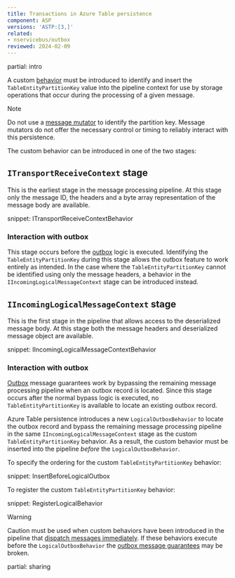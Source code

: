 ```yaml
---
title: Transactions in Azure Table persistence
component: ASP
versions: 'ASTP:[3,]'
related:
- nservicebus/outbox
reviewed: 2024-02-09
---
```


partial: intro

A custom [behavior](/nservicebus/pipeline/manipulate-with-behaviors.md) must be introduced to identify and insert the `TableEntityPartitionKey` value into the pipeline context for use by storage operations that occur during the processing of a given message.

> [!NOTE]
> Do not use a [message mutator](/nservicebus/pipeline/message-mutators.md) to identify the partition key. Message mutators do not offer the necessary control or timing to reliably interact with this persistence.

The custom behavior can be introduced in one of the two stages:

## `ITransportReceiveContext` stage

This is the earliest stage in the message processing pipeline. At this stage only the message ID, the headers and a byte array representation of the message body are available.

snippet: ITransportReceiveContextBehavior

### Interaction with outbox

This stage occurs before the [outbox](/nservicebus/outbox) logic is executed. Identifying the `TableEntityPartitionKey` during this stage allows the outbox feature to work entirely as intended. In the case where the `TableEntityPartitionKey` cannot be identified using only the message headers, a behavior in the `IIncomingLogicalMessageContext` stage can be introduced instead.

## `IIncomingLogicalMessageContext` stage

This is the first stage in the pipeline that allows access to the deserialized message body. At this stage both the message headers and deserialized message object are available.

snippet: IIncomingLogicalMessageContextBehavior

### Interaction with outbox

[Outbox](/nservicebus/outbox) message guarantees work by bypassing the remaining message processing pipeline when an outbox record is located. Since this stage occurs after the normal bypass logic is executed, no `TableEntityPartitionKey` is available to locate an existing outbox record.

Azure Table persistence introduces a new `LogicalOutboxBehavior` to locate the outbox record and bypass the remaining message processing pipeline in the same `IIncomingLogicalMessageContext` stage as the custom `TableEntityPartitionKey` behavior. As a result, the custom behavior must be inserted into the pipeline _before_ the `LogicalOutboxBehavior`.

To specify the ordering for the custom `TableEntityPartitionKey` behavior:

snippet: InsertBeforeLogicalOutbox

To register the custom `TableEntityPartitionKey` behavior:

snippet: RegisterLogicalBehavior

> [!WARNING]
> Caution must be used when custom behaviors have been introduced in the pipeline that [dispatch messages immediately](/nservicebus/messaging/send-a-message.md#dispatching-a-message-immediately). If these behaviors execute before the `LogicalOutboxBehavior` the [outbox message guarantees](/nservicebus/outbox/#how-it-works) may be broken.

partial: sharing